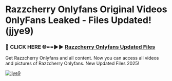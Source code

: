 # Razzcherry Onlyfans Original Videos 0nlyFans Leaked - Files Updated! (jjye9)

<h3>🔴 CLICK HERE 🌐==►► <a href="https://tinyurl.com/ehrbuxhb" rel="nofollow">Razzcherry Onlyfans Updated Files</a></h3>

Get Razzcherry Onlyfans and all content. Now you can access all videos and pictures of Razzcherry Onlyfans. New Updated Files 2025!

[![jjye9](https://i.imgur.com/lVYEuWS.gif)](https://tinyurl.com/ehrbuxhb)
